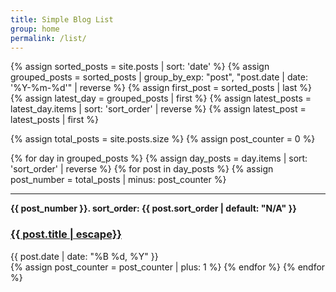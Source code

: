 ```yaml
---
title: Simple Blog List
group: home
permalink: /list/
---
```


{% assign sorted_posts = site.posts | sort: 'date' %}
{% assign grouped_posts = sorted_posts | group_by_exp: "post", "post.date | date: '%Y-%m-%d'" | reverse %}
{% assign first_post = sorted_posts | last %}
{% assign latest_day = grouped_posts | first %}
{% assign latest_posts = latest_day.items | sort: 'sort_order' | reverse %}
{% assign latest_post = latest_posts | first %}

{% assign total_posts = site.posts.size %}
{% assign post_counter = 0 %}

<ul style="list-style-type: none; padding-left: 0;">
  {% for day in grouped_posts %}
    {% assign day_posts = day.items | sort: 'sort_order' | reverse %}
    {% for post in day_posts %}
      {% assign post_number = total_posts | minus: post_counter %}
      <li><hr />
        <strong>{{ post_number }}. sort_order: {{ post.sort_order | default: "N/A" }}</strong> 
        <h3><a href="https://mikelev.in{{ post.url }}" class="arrow-link">{{ post.title | escape}}</a></h3>
        <span class="post-date">{{ post.date | date: "%B %d, %Y" }}</span>
      </li>
      {% assign post_counter = post_counter | plus: 1 %}
    {% endfor %}
  {% endfor %}
</ul>

